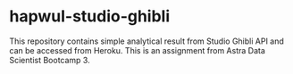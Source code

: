 # hapwul-studio-ghibli
This repository contains simple analytical result from Studio Ghibli API and can be accessed from Heroku. This is an assignment from Astra Data Scientist Bootcamp 3.
